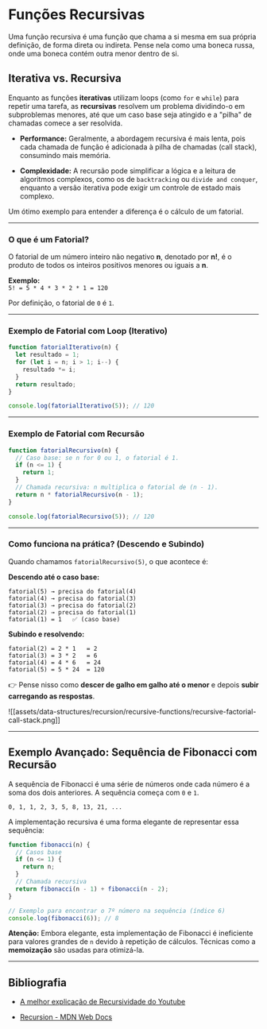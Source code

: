 
# Funções Recursivas

Uma função recursiva é uma função que chama a si mesma em sua própria definição, de forma direta ou indireta. Pense nela como uma boneca russa, onde uma boneca contém outra menor dentro de si.

## Iterativa vs. Recursiva

Enquanto as funções **iterativas** utilizam loops (como `for` e `while`) para repetir uma tarefa, as **recursivas** resolvem um problema dividindo-o em subproblemas menores, até que um caso base seja atingido e a "pilha" de chamadas comece a ser resolvida.

- **Performance:** Geralmente, a abordagem recursiva é mais lenta, pois cada chamada de função é adicionada à pilha de chamadas (call stack), consumindo mais memória.
    
- **Complexidade:** A recursão pode simplificar a lógica e a leitura de algoritmos complexos, como os de `backtracking` ou `divide and conquer`, enquanto a versão iterativa pode exigir um controle de estado mais complexo.
    

Um ótimo exemplo para entender a diferença é o cálculo de um fatorial.

---

### O que é um Fatorial?

O fatorial de um número inteiro não negativo **n**, denotado por **n!**, é o produto de todos os inteiros positivos menores ou iguais a **n**.

**Exemplo:**  
`5! = 5 * 4 * 3 * 2 * 1 = 120`

Por definição, o fatorial de `0` é `1`.

---

### Exemplo de Fatorial com Loop (Iterativo)

```javascript
function fatorialIterativo(n) {
  let resultado = 1;
  for (let i = n; i > 1; i--) {
    resultado *= i;
  }
  return resultado;
}

console.log(fatorialIterativo(5)); // 120
```

---

### Exemplo de Fatorial com Recursão

```javascript
function fatorialRecursivo(n) {
  // Caso base: se n for 0 ou 1, o fatorial é 1.
  if (n <= 1) {
    return 1;
  }
  // Chamada recursiva: n multiplica o fatorial de (n - 1).
  return n * fatorialRecursivo(n - 1);
}

console.log(fatorialRecursivo(5)); // 120
```

---

### Como funciona na prática? (Descendo e Subindo)

Quando chamamos `fatorialRecursivo(5)`, o que acontece é:

**Descendo até o caso base:**

```
fatorial(5) → precisa do fatorial(4)  
fatorial(4) → precisa do fatorial(3)  
fatorial(3) → precisa do fatorial(2)  
fatorial(2) → precisa do fatorial(1)  
fatorial(1) = 1   ✅ (caso base)
```

**Subindo e resolvendo:**

```
fatorial(2) = 2 * 1   = 2  
fatorial(3) = 3 * 2   = 6  
fatorial(4) = 4 * 6   = 24  
fatorial(5) = 5 * 24  = 120  
```

👉 Pense nisso como **descer de galho em galho até o menor** e depois **subir carregando as respostas**.

![[assets/data-structures/recursion/recursive-functions/recursive-factorial-call-stack.png]]

---

## Exemplo Avançado: Sequência de Fibonacci com Recursão

A sequência de Fibonacci é uma série de números onde cada número é a soma dos dois anteriores. A sequência começa com `0` e `1`.

`0, 1, 1, 2, 3, 5, 8, 13, 21, ...`

A implementação recursiva é uma forma elegante de representar essa sequência:

```javascript
function fibonacci(n) {
  // Casos base
  if (n <= 1) {
    return n;
  }
  // Chamada recursiva
  return fibonacci(n - 1) + fibonacci(n - 2);
}

// Exemplo para encontrar o 7º número na sequência (índice 6)
console.log(fibonacci(6)); // 8
```

**Atenção:** Embora elegante, esta implementação de Fibonacci é ineficiente para valores grandes de `n` devido à repetição de cálculos. Técnicas como a **memoização** são usadas para otimizá-la.

---

## Bibliografia

- [A melhor explicação de Recursividade do Youtube](https://youtu.be/qUe36p4P2CI)
    
- [Recursion - MDN Web Docs](https://developer.mozilla.org/en-US/docs/Glossary/Recursion)
  